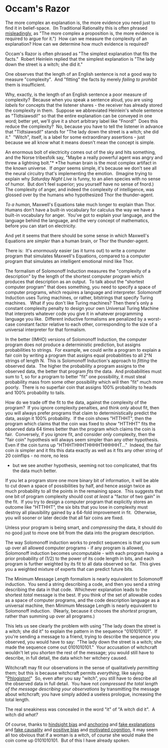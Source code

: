 
# Occam's Razor

The more complex an explanation is, the more evidence you need just
to find it in belief-space.  (In Traditional Rationality this is
often phrased [misleadingly](/lw/jo/einsteins_arrogance/), as "The
more complex a proposition is, the more evidence is required to
argue for it.")  How can we measure the complexity of an
explanation? How can we determine how much evidence is required?

Occam's Razor is often phrased as "The simplest explanation that
fits the facts."  Robert Heinlein replied that the simplest
explanation is "The lady down the street is a witch; she did it."

One observes that the length of an English sentence is not a good
way to measure "complexity".  And "fitting" the facts by merely
*failing to prohibit* them is insufficient.

Why, exactly, is the length of an English sentence a poor measure
of complexity?  Because when you speak a sentence aloud, you are
using *labels* for concepts that the listener shares - the receiver
has already stored the complexity in them.  Suppose we abbreviated
Heinlein's whole sentence as "Tldtsiawsdi!" so that the entire
explanation can be conveyed in one word; better yet, we'll give it
a short arbitrary label like "Fnord!"  Does this reduce the
complexity?  No, because you have to tell the listener in advance
that "Tldtsiawsdi!" stands for "The lady down the street is a
witch; she did it."  "Witch", itself, is a label for some
extraordinary assertions - just because we all know what it means
doesn't mean the concept is simple.

An enormous bolt of electricity comes out of the sky and hits
something, and the Norse tribesfolk say, "Maybe a really powerful
agent was angry and threw a lightning bolt."* *The human brain is
the most complex artifact in the known universe.  If *anger* seems
simple, it's because we don't see all the neural circuitry that's
implementing the emotion.  (Imagine trying to explain why
*Saturday Night Live* is funny, to an alien species with no sense
of humor.  But don't feel superior; you yourself have no sense of
fnord.)  The complexity of anger, and indeed the complexity of
intelligence, was glossed over by the humans who hypothesized Thor
the thunder-agent.

*To a human,* Maxwell's Equations take much longer to explain than
Thor.  Humans don't have a built-in vocabulary for calculus the way
we have a built-in vocabulary for anger.  You've got to explain
your language, and the language behind the language, and the very
concept of mathematics, before you can start on electricity.

And yet it seems that there should be some sense in which Maxwell's
Equations are *simpler* than a human brain, or Thor the
thunder-agent.

There is:  It's *enormously* easier (as it turns out) to write a
computer program that simulates Maxwell's Equations, compared to a
computer program that simulates an intelligent emotional mind like
Thor.

The formalism of Solomonoff Induction measures the "complexity of a
description" by the length of the shortest computer program which
produces that description as an output.  To talk about the
"shortest computer program" that does something, you need to
specify a space of computer programs, which requires a language and
interpreter. Solomonoff Induction uses Turing machines, or rather,
bitstrings that specify Turing machines.   What if you don't like
Turing machines? Then there's only a constant complexity penalty to
design your own Universal Turing Machine that interprets whatever
code you give it in whatever programming language you like. 
Different inductive formalisms are penalized by a worst-case
constant factor relative to each other, corresponding to the size
of a universal interpreter for that formalism.

In the better (IMHO) versions of Solomonoff Induction, the computer
program does not produce a deterministic prediction, but assigns
probabilities to strings.  For example, we could write a program to
explain a fair coin by writing a program that assigns equal
probabilities to all 2\^N strings of length N.  This is Solomonoff
Induction's approach to *fitting* the observed data.  The higher
the probability a program assigns to the observed data, the better
that program *fits* the data.  And probabilities must sum to 1, so
for a program to better "fit" one possibility, it must steal
probability mass from some other possibility which will then "fit"
much more poorly.  There is no superfair coin that assigns 100%
probability to heads and 100% probability to tails.

How do we trade off the fit to the data, against the complexity of
the program?  If you ignore complexity penalties, and think *only*
about fit, then you will always prefer programs that claim to
deterministically predict the data, assign it 100% probability.  If
the coin shows "HTTHHT", then the program which claims that the
coin was fixed to show "HTTHHT" fits the observed data 64 times
better than the program which claims the coin is fair.  Conversely,
if you ignore fit, and consider *only* complexity, then the "fair
coin" hypothesis will always seem simpler than any other
hypothesis.  Even if the coin turns up "HTHHTHHHTHHHHTHHHHHT..." 
Indeed, the fair coin *is* simpler and it fits this data exactly as
well as it fits any other string of 20 coinflips - no more, no less
- but we see another hypothesis, seeming not too complicated, that
fits the data much better.

If you let a program store one more binary bit of information, it
will be able to cut down a space of possibilities by half, and
hence assign twice as much probability to all the points in the
remaining space.  This suggests that one bit of program complexity
should cost *at least* a "factor of two gain" in the fit.  If you
try to design a computer program that explicitly stores an outcome
like "HTTHHT", the six bits that you lose in complexity must
destroy all plausibility gained by a 64-fold improvement in fit. 
Otherwise, you will sooner or later decide that all fair coins are
fixed.

Unless your program is being smart, and *compressing* the data, it
should do no good just to move one bit from the data into the
program description.

The way Solomonoff induction works to predict sequences is that you
sum up over all allowed computer programs - if any program is
allowed, Solomonoff induction becomes uncomputable - with each
program having a prior probability of (1/2) to the power of its
code length in bits, and each program is further weighted by its
fit to all data observed so far.  This gives you a weighted mixture
of experts that can predict future bits.

The Minimum Message Length formalism is nearly equivalent to
Solomonoff induction.  You send a string describing a code, and
then you send a string describing the data in that code.  Whichever
explanation leads to the shortest *total* message is the best. If
you think of the set of allowable codes as a space of computer
programs, and the code description language as a universal machine,
then Minimum Message Length is nearly equivalent to Solomonoff
induction.  (Nearly, because it chooses the *shortest* program,
rather than summing up over all programs.)

This lets us see clearly the problem with using "The lady down the
street is a witch; she did it" to explain the pattern in the
sequence "0101010101".  If you're sending a message to a friend,
trying to describe the sequence you observed, you would have to
say:  "The lady down the street is a witch; she made the sequence
come out 0101010101."  Your accusation of witchcraft wouldn't let
you *shorten* the rest of the message; you would still have to
describe, in full detail, the data which her witchery caused.

Witchcraft may fit our observations in the sense of qualitatively
*permitting* them; but this is because witchcraft permits
*everything*, like saying "[Phlogiston!](/lw/is/fake_causality/)" 
So, even after you say "witch", you still have to describe all the
observed data in full detail.  You have not
*compressed the total length of the message describing your observations*
by transmitting the message about witchcraft; you have simply added
a useless prologue, increasing the total length.

The real sneakiness was concealed in the word "it" of "A witch did
it".  A witch did *what?*

Of course, thanks to [hindsight bias](/lw/il/hindsight_bias/) and
[anchoring](/lw/j7/anchoring_and_adjustment/) and
[fake explanations](/lw/ip/fake_explanations/) and
[fake causality](/lw/is/fake_causality/) and
[positive bias](/lw/iw/positive_bias_look_into_the_dark/) and
[motivated cognition](/lw/he/knowing_about_biases_can_hurt_people/),
it may seem all too obvious that if a woman is a witch, of *course*
she would make the coin come up 0101010101.  But of this I have
already spoken.

